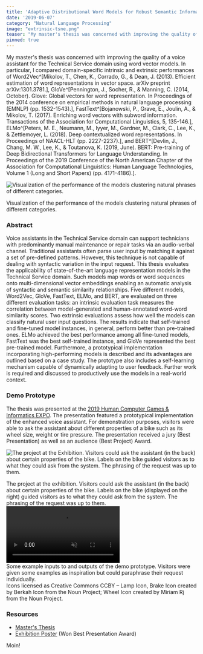 ```yaml
---
title: 'Adaptive Distributional Word Models for Robust Semantic Information Systems'
date: '2019-06-07'
category: "Natural Language Processing"
image: "extrinsic-tsne.png"
teaser: "My master's thesis was concerned with improving the quality of a voice assistant using state-of-the-art word models."
pinned: true
---
```


My master's thesis was concerned with improving the quality of a voice assistant for the Technical Service domain using 
word vector models. In particular, I compared domain-specific intrinsic and extrinsic performances of Word2Vec^[Mikolov, T., Chen, K., Corrado, G., & Dean, J. (2013). Efficient estimation of word representations in vector space. arXiv preprint arXiv:1301.3781.], 
GloVe^[Pennington, J., Socher, R., & Manning, C. (2014, October). Glove: Global vectors for word representation. In Proceedings of the 2014 conference on empirical methods in natural language processing (EMNLP) (pp. 1532-1543).], 
FastText^[Bojanowski, P., Grave, E., Joulin, A., & Mikolov, T. (2017). Enriching word vectors with subword information. Transactions of the Association for Computational Linguistics, 5, 135-146.], 
ELMo^[Peters, M. E., Neumann, M., Iyyer, M., Gardner, M., Clark, C., Lee, K., & Zettlemoyer, L. (2018). Deep contextualized word representations. In Proceedings of NAACL-HLT (pp. 2227-2237).], 
and BERT^[Devlin, J., Chang, M. W., Lee, K., & Toutanova, K. (2019, June). BERT: Pre-training of Deep Bidirectional Transformers for Language Understanding. In Proceedings of the 2019 Conference of the North American Chapter of the Association for Computational Linguistics: Human Language Technologies, Volume 1 (Long and Short Papers) (pp. 4171-4186).].

![Visualization of the performance of the models clustering natural phrases of different categories.](/images/posts/extrinsic-tsne.png)
<div class="caption">Visualization of the performance of the models clustering natural phrases of different categories.</div>

### Abstract

Voice assistants in the Technical Service domain can support technicians with predominantly manual maintenance or repair 
tasks via an audio-verbal channel. Traditional assistants often parse user input by matching it against a set of pre-defined patterns. 
However, this technique is not capable of dealing with syntactic variation in the input request. This thesis evaluates 
the applicability of state-of-the-art language representation models in the Technical Service domain. Such models map 
words or word sequences onto multi-dimensional vector embeddings enabling an automatic analysis of syntactic and semantic 
similarity relationships. Five different models, Word2Vec, GloVe, FastText, ELMo, and BERT, are evaluated on three different 
evaluation tasks: an intrinsic evaluation task measures the correlation between model-generated and human-annotated word-word 
similarity scores. Two extrinsic evaluations assess how well the models can classify natural user input questions. The 
results indicate that self-trained and fine-tuned model instances, in general, perform better than pre-trained ones. 
ELMo achieved the best performance among all fine-tuned models, FastText was the best self-trained instance, and GloVe 
represented the best pre-trained model. Furthermore, a prototypical implementation incorporating high-performing models 
is described and its advantages are outlined based on a case study. The prototype also includes a self-learning mechanism 
capable of dynamically adapting to user feedback. Further work is required and discussed to productively use the models 
in a real-world context.

### Demo Prototype
The thesis was presented at the [2019 Human Computer Games & Informatics EXPO](https://games.uni-wuerzburg.de/expo/2019/). 
The presentation featured a prototypical implementation of the enhanced voice assistant. For demonstration purposes, 
visitors  were able to ask the assistant about different properties of a bike such as its wheel size, weight or tire pressure. 
The presentation received a jury (Best Presentation) as well as an audience (Best Project) Award.

![The project at the Exhibition. Visitors could ask the assistant (in the back) about certain properties of the bike. Labels on the bike guided visitors as to what they could ask from the system. The phrasing of the request was up to them.](/images/posts/hci-expo.jpg)
<div class="caption">The project at the exhibition. Visitors could ask the assistant (in the back) about certain properties of the bike. Labels on the bike (displayed on the right) guided visitors as to what they could ask from the system. The phrasing of the request was up to them.</div>

<div class="video-wrapper">
<video playsinline autoplay muted loop>
  <source src="/videos/master-thesis-exhibition.mp4" type="video/mp4">
</video>
</div>
<div class="caption">
Some example inputs to and outputs of the demo prototype. Visitors were given some examples as inspiration but could paraphrase their request individually.
<div class="text-tiny mb-1">Icons licensed as Creative Commons CCBY – Lamp Icon, Brake Icon created by Berkah Icon from the Noun Project; Wheel Icon created by Miriam Rj from the Noun Project.</div>
</div>


### Resources

* <a href="/files/hci_master_thesis_jonas_mueller.pdf" target="_blank">Master's Thesis</a>
* <a href="/files/hci_exhibition_poster_jonas_mueller.pdf" target="_blank">Exhibition Poster</a> (Won Best Presentation Award)

Moin!
